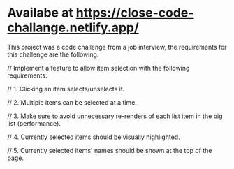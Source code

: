 # Availabe at https://close-code-challange.netlify.app/

This project was a code challenge from a job interview, the requirements for this challenge are the following:

// Implement a feature to allow item selection with the following requirements:

// 1. Clicking an item selects/unselects it.

// 2. Multiple items can be selected at a time.

// 3. Make sure to avoid unnecessary re-renders of each list item in the big list (performance).

// 4. Currently selected items should be visually highlighted.

// 5. Currently selected items' names should be shown at the top of the page.
